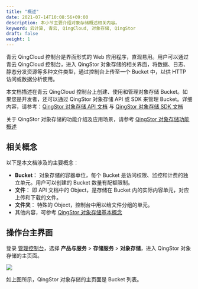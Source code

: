 ```yaml
---
title: "概述"
date: 2021-07-14T10:08:56+09:00
description: 本小节主要介绍对象存储概述相关内容。
keyword: 云计算, 青云, QingCloud, 对象存储, QingStor
draft: false
weight: 1
---
```


青云 QingCloud 控制台是界面形式的 Web 应用程序，直观易用。用户可以通过青云 QingCloud 控制台，进入 QingStor 对象存储的相关界面，将数据、日志、静态分发资源等多种文件类型，通过控制台上传至一个 Bucket 中，以供 HTTP 访问或数据分析使用。

本文档描述在青云 QingCloud 控制台上创建、使用和管理对象存储 Bucket。如果您是开发者，还可以通过 QingStor 对象存储 API 或 SDK 来管理 Bucket。详细内容，请参考：[QingStor 对象存储 API 文档](/storage/object-storage/api/) 与 [QingStor 对象存储 SDK 文档](/storage/object-storage/sdk/)

关于 QingStor 对象存储的功能介绍及应用场景，请参考 [QingStor 对象存储功能概述](/storage/object-storage/intro/function_list/)

## 相关概念
以下是本文档涉及的主要概念：

- **Bucket**： 对象存储的容器单位，每个 Bucket 是访问权限、监控和计费的独立单元。用户可以创建的 Bucket 数量有配额限制。
- **文件**： 即 API 文档中的 Object，是存储在 Bucket 内的实际内容单元，对应上传和下载的文件。
- **文件夹**： 特殊的 Object，控制台中用以给文件分组的单元。
- 其他内容，可参考 [QingStor 对象存储基本概念](/storage/object-storage/intro/object-storage/#基本概念)

## 操作台主界面

登录 [管理控制台](https://console.qingcloud.com/login)，选择 **产品与服务** > **存储服务** > **对象存储**，进入 QingStor 对象存储的主页面。

![](/storage/object-storage/_images/console_main.png)

如上图所示，QingStor 对象存储的主页面是 Bucket 列表。

